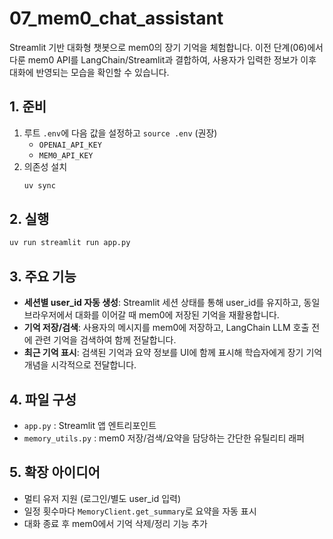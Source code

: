 # 07_mem0_chat_assistant

Streamlit 기반 대화형 챗봇으로 mem0의 장기 기억을 체험합니다. 이전 단계(06)에서 다룬 mem0 API를 LangChain/Streamlit과 결합하여, 사용자가 입력한 정보가 이후 대화에 반영되는 모습을 확인할 수 있습니다.

## 1. 준비
1. 루트 `.env`에 다음 값을 설정하고 `source .env` (권장)
   - `OPENAI_API_KEY`
   - `MEM0_API_KEY`
2. 의존성 설치
   ```bash
   uv sync
   ```

## 2. 실행
```bash
uv run streamlit run app.py
```

## 3. 주요 기능
- **세션별 user_id 자동 생성**: Streamlit 세션 상태를 통해 user_id를 유지하고, 동일 브라우저에서 대화를 이어갈 때 mem0에 저장된 기억을 재활용합니다.
- **기억 저장/검색**: 사용자의 메시지를 mem0에 저장하고, LangChain LLM 호출 전에 관련 기억을 검색하여 함께 전달합니다.
- **최근 기억 표시**: 검색된 기억과 요약 정보를 UI에 함께 표시해 학습자에게 장기 기억 개념을 시각적으로 전달합니다.

## 4. 파일 구성
- `app.py` : Streamlit 앱 엔트리포인트
- `memory_utils.py` : mem0 저장/검색/요약을 담당하는 간단한 유틸리티 래퍼

## 5. 확장 아이디어
- 멀티 유저 지원 (로그인/별도 user_id 입력)
- 일정 횟수마다 `MemoryClient.get_summary`로 요약을 자동 표시
- 대화 종료 후 mem0에서 기억 삭제/정리 기능 추가
